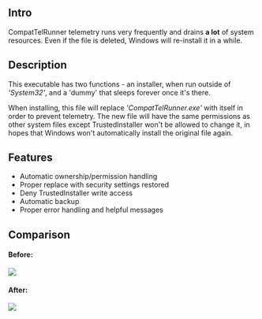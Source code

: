 ## Intro
CompatTelRunner telemetry runs very frequently and drains **a lot** of system resources. Even if the file is deleted, Windows will re-install it in a while.

## Description
This executable has two functions - an installer, when run outside of *'System32'*, and a 'dummy' that sleeps forever once it's there.

When installing, this file will replace *'CompatTelRunner.exe'* with itself in order to prevent telemetry. The new file will have the same permissions as other system files except TrustedInstaller won't be allowed to change it, in hopes that Windows won't automatically install the original file again.

## Features
* Automatic ownership/permission handling
* Proper replace with security settings restored
* Deny TrustedInstaller write access
* Automatic backup
* Proper error handling and helpful messages


## Comparison

#### Before:
![](https://i.imgur.com/6Saqe6T.png)

#### After:
![](https://i.imgur.com/9o0Kp7x.png)
